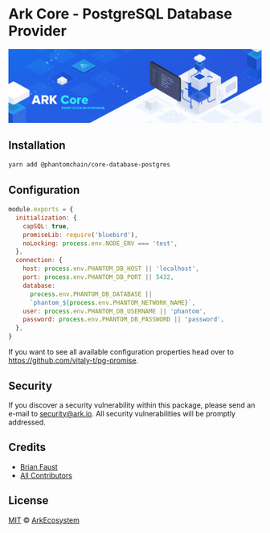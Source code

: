 # Ark Core - PostgreSQL Database Provider

<p align="center">
    <img src="../../banner.png?sanitize=true" />
</p>

## Installation

```bash
yarn add @phantomchain/core-database-postgres
```

## Configuration

```js
module.exports = {
  initialization: {
    capSQL: true,
    promiseLib: require('bluebird'),
    noLocking: process.env.NODE_ENV === 'test',
  },
  connection: {
    host: process.env.PHANTOM_DB_HOST || 'localhost',
    port: process.env.PHANTOM_DB_PORT || 5432,
    database:
      process.env.PHANTOM_DB_DATABASE ||
      `phantom_${process.env.PHANTOM_NETWORK_NAME}`,
    user: process.env.PHANTOM_DB_USERNAME || 'phantom',
    password: process.env.PHANTOM_DB_PASSWORD || 'password',
  },
}
```

If you want to see all available configuration properties head over to https://github.com/vitaly-t/pg-promise.

## Security

If you discover a security vulnerability within this package, please send an e-mail to security@ark.io. All security vulnerabilities will be promptly addressed.

## Credits

- [Brian Faust](https://github.com/faustbrian)
- [All Contributors](../../../../contributors)

## License

[MIT](LICENSE) © [ArkEcosystem](https://ark.io)
